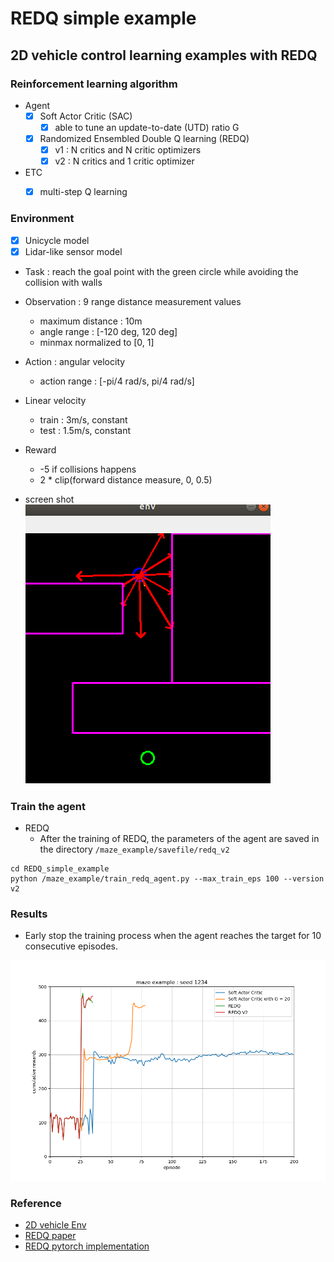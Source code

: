 # REDQ simple example

## 2D vehicle control learning examples with REDQ


### Reinforcement learning algorithm

- Agent
    - [x] Soft Actor Critic (SAC)
        - [x] able to tune an update-to-date (UTD) ratio G
    - [x] Randomized Ensembled Double Q learning (REDQ)
        - [x] v1 : N critics and N critic optimizers
        - [x] v2 : N critics and 1 critic optimizer
- ETC
    - [x] multi-step Q learning


### Environment
- [x] Unicycle model
- [x] Lidar-like sensor model

- Task : reach the goal point with the green circle while avoiding the collision with walls

- Observation : 9 range distance measurement values
    - maximum distance : 10m
    - angle range : [-120 deg, 120 deg]
    - minmax normalized to [0, 1]

- Action : angular velocity
    - action range : [-pi/4 rad/s, pi/4 rad/s]

- Linear velocity
    - train : 3m/s, constant
    - test : 1.5m/s, constant

- Reward
    - -5 if collisions happens
    - 2 * clip(forward distance measure, 0, 0.5) 

- screen shot  
![screenshot](./img/screenshot.png)


### Train the agent

- REDQ
    - After the training of REDQ, the parameters of the agent are saved in the directory `/maze_example/savefile/redq_v2`
~~~
cd REDQ_simple_example
python /maze_example/train_redq_agent.py --max_train_eps 100 --version v2
~~~


### Results

- Early stop the training process when the agent reaches the target for 10 consecutive episodes.

![comparison](./img/comparison_maze.png)


### Reference
- [2D vehicle Env](https://github.com/MorvanZhou/Reinforcement-learning-with-tensorflow)
- [REDQ paper](https://arxiv.org/abs/2101.05982)
- [REDQ pytorch implementation](https://github.com/BY571/Randomized-Ensembled-Double-Q-learning-REDQ-)